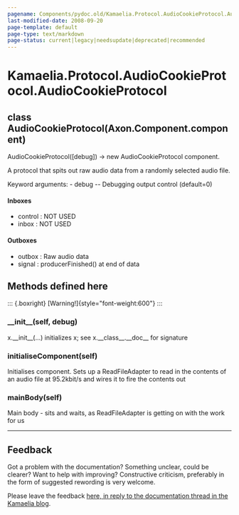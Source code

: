 ```yaml
---
pagename: Components/pydoc.old/Kamaelia.Protocol.AudioCookieProtocol.AudioCookieProtocol
last-modified-date: 2008-09-20
page-template: default
page-type: text/markdown
page-status: current|legacy|needsupdate|deprecated|recommended
---
```

Kamaelia.Protocol.AudioCookieProtocol.AudioCookieProtocol
=========================================================

class AudioCookieProtocol(Axon.Component.component)
---------------------------------------------------

AudioCookieProtocol(\[debug\]) -\> new AudioCookieProtocol component.

A protocol that spits out raw audio data from a randomly selected audio
file.

Keyword arguments: - debug \-- Debugging output control (default=0)

#### Inboxes

-   control : NOT USED
-   inbox : NOT USED

#### Outboxes

-   outbox : Raw audio data
-   signal : producerFinished() at end of data

Methods defined here
--------------------

::: {.boxright}
[Warning!]{style="font-weight:600"}
:::

### \_\_init\_\_(self, debug)

x.\_\_init\_\_(\...) initializes x; see x.\_\_class\_\_.\_\_doc\_\_ for
signature

### initialiseComponent(self)

Initialises component. Sets up a ReadFileAdapter to read in the contents
of an audio file at 95.2kbit/s and wires it to fire the contents out

### mainBody(self)

Main body - sits and waits, as ReadFileAdapter is getting on with the
work for us

------------------------------------------------------------------------

Feedback
--------

Got a problem with the documentation? Something unclear, could be
clearer? Want to help with improving? Constructive criticism, preferably
in the form of suggested rewording is very welcome.

Please leave the feedback [here, in reply to the documentation thread in
the Kamaelia
blog](http://kamaelia.sourceforge.net/cgi-bin/blog/blog.cgi?rm=addpostcomment&postid=1131454685).
